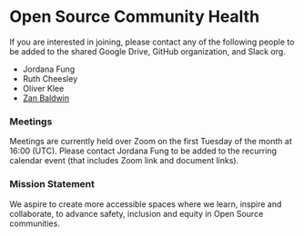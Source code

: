 # Open Source Community Health

If you are interested in joining, please contact any of the following people to be added to the shared Google Drive, GitHub organization, and Slack org.

- Jordana Fung
- Ruth Cheesley
- Oliver Klee
- [Zan Baldwin](mailto:hello@zanbaldwin.com)

### Meetings

Meetings are currently held over Zoom on the first Tuesday of the month at 16:00 (UTC).
Please contact Jordana Fung to be added to the recurring calendar event (that includes Zoom link and document links).

### Mission Statement

We aspire to create more accessible spaces where we learn, inspire and collaborate, to advance safety, inclusion and equity in Open Source communities.
